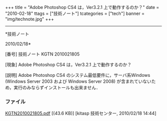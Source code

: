 ﻿+++
title = "Adobe Photoshop CS4 は，Ver3.2.1 上で動作するのか？"
date = "2010-02-18"
ttags = ["技術ノート"]
tcategories = ["tech"]
banner = "img/technote.jpg"
+++

-----------------------------------------------------------------------------------------------------------------------------

*技術ノート

2010/02/18*


[番号]
技術ノート KGTN 2010021805

[現象]
Adobe Photoshop CS4 は，Ver3.2.1 上で動作するのか？

[説明]
Adobe Photoshop CS4 のシステム最低要件に，サーバ系Windows (Windows
Server 2003 および Windows Server 2008)
が含まれていないため，実行のみならずインストールも出来ません．


### ファイル

 
 


[KGTN2010021805.pdf](http://techreport.kitasp.net/attachments/download/58/KGTN2010021805.pdf)
 [(43.6 KB)] [kitasp 技術センター, 2010/02/18
14:44]


 


 

